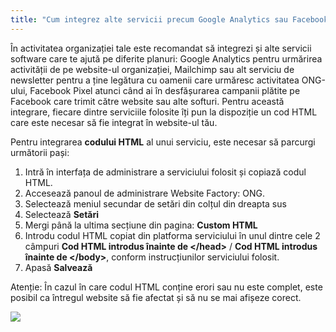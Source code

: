 ```yaml
---
title: "Cum integrez alte servicii precum Google Analytics sau Facebook Pixel?"
---
```


În activitatea organizației tale este recomandat să integrezi și alte
servicii software care te ajută pe diferite planuri: Google Analytics
pentru urmărirea activității de pe website-ul organizației, Mailchimp
sau alt serviciu de newsletter pentru a ține legătura cu oamenii care
urmăresc activitatea ONG-ului, Facebook Pixel atunci când ai în
desfășurarea campanii plătite pe Facebook care trimit către website sau
alte softuri. Pentru această integrare, fiecare dintre serviciile
folosite îți pun la dispoziție un cod HTML care este necesar să fie
integrat în website-ul tău.

Pentru integrarea **codului HTML** al unui serviciu, este necesar să
parcurgi următorii pași:

1)  Intră în interfața de administrare a serviciului folosit și copiază
    codul HTML.
2)  Accesează panoul de administrare Website Factory: ONG.
3)  Selectează meniul secundar de setări din colțul din dreapta sus
4)  Selectează **Setări**
5)  Mergi până la ultima secțiune din pagina: **Custom HTML**
6)  Introdu codul HTML copiat din platforma serviciului în unul dintre
    cele 2 câmpuri **Cod HTML introdus înainte de \</head\>** / **Cod
    HTML introdus înainte de \</body\>**, conform instrucțiunilor
    serviciului folosit.
7)  Apasă **Salvează**

<p class="p-4 text-sm text-yellow-700 border-l-4 border-yellow-400 bg-yellow-50">
    Atenție: În cazul în care codul HTML conține erori sau nu este
    complet, este posibil ca întregul website să fie afectat și să nu se mai
    afișeze corect.
</p>

![](/assets/help/005.png)
